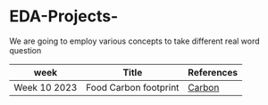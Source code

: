 # EDA-Projects-
We are going to employ various concepts to take different real word question 

week | Title| References|
---------|---|---|
Week 10 2023| Food Carbon footprint | [Carbon](https://github.com/Mugambi99/EDA-Projects-/blob/main/Food%20Carbon%20Footprint/Plots/Food%20category%20vs%20Co2%20emission.png)

